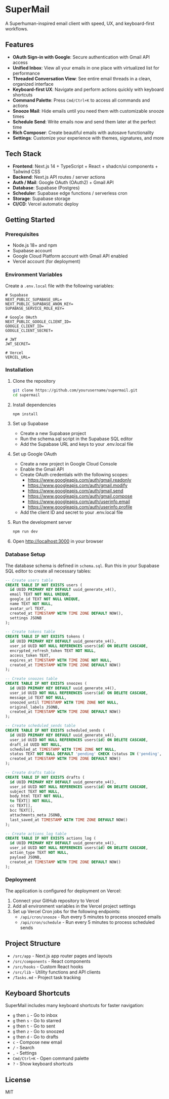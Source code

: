 # SuperMail

A Superhuman-inspired email client with speed, UX, and keyboard-first workflows.

## Features

- **OAuth Sign-in with Google**: Secure authentication with Gmail API access
- **Unified Inbox**: View all your emails in one place with virtualized list for performance
- **Threaded Conversation View**: See entire email threads in a clean, organized interface
- **Keyboard-first UX**: Navigate and perform actions quickly with keyboard shortcuts
- **Command Palette**: Press `Cmd/Ctrl+K` to access all commands and actions
- **Snooze Mail**: Hide emails until you need them with customizable snooze times
- **Schedule Send**: Write emails now and send them later at the perfect time
- **Rich Composer**: Create beautiful emails with autosave functionality
- **Settings**: Customize your experience with themes, signatures, and more

## Tech Stack

- **Frontend**: Next.js 14 + TypeScript + React + shadcn/ui components + Tailwind CSS
- **Backend**: Next.js API routes / server actions
- **Auth / Mail**: Google OAuth (OAuth2) + Gmail API
- **Database**: Supabase (Postgres)
- **Scheduler**: Supabase edge functions / serverless cron
- **Storage**: Supabase storage
- **CI/CD**: Vercel automatic deploy

## Getting Started

### Prerequisites

- Node.js 18+ and npm
- Supabase account
- Google Cloud Platform account with Gmail API enabled
- Vercel account (for deployment)

### Environment Variables

Create a `.env.local` file with the following variables:

```
# Supabase
NEXT_PUBLIC_SUPABASE_URL=
NEXT_PUBLIC_SUPABASE_ANON_KEY=
SUPABASE_SERVICE_ROLE_KEY=

# Google OAuth
NEXT_PUBLIC_GOOGLE_CLIENT_ID=
GOOGLE_CLIENT_ID=
GOOGLE_CLIENT_SECRET=

# JWT
JWT_SECRET=

# Vercel
VERCEL_URL=
```

### Installation

1. Clone the repository
   ```bash
   git clone https://github.com/yourusername/supermail.git
   cd supermail
   ```

2. Install dependencies
   ```bash
   npm install
   ```

3. Set up Supabase
   - Create a new Supabase project
   - Run the schema.sql script in the Supabase SQL editor
   - Add the Supabase URL and keys to your .env.local file

4. Set up Google OAuth
   - Create a new project in Google Cloud Console
   - Enable the Gmail API
   - Create OAuth credentials with the following scopes:
     - https://www.googleapis.com/auth/gmail.readonly
     - https://www.googleapis.com/auth/gmail.modify
     - https://www.googleapis.com/auth/gmail.send
     - https://www.googleapis.com/auth/gmail.compose
     - https://www.googleapis.com/auth/userinfo.email
     - https://www.googleapis.com/auth/userinfo.profile
   - Add the client ID and secret to your .env.local file

5. Run the development server
   ```bash
   npm run dev
   ```

6. Open [http://localhost:3000](http://localhost:3000) in your browser

### Database Setup

The database schema is defined in `schema.sql`. Run this in your Supabase SQL editor to create all necessary tables:

```sql
-- Create users table
CREATE TABLE IF NOT EXISTS users (
  id UUID PRIMARY KEY DEFAULT uuid_generate_v4(),
  email TEXT NOT NULL UNIQUE,
  google_id TEXT NOT NULL UNIQUE,
  name TEXT NOT NULL,
  avatar_url TEXT,
  created_at TIMESTAMP WITH TIME ZONE DEFAULT NOW(),
  settings JSONB
);

-- Create tokens table
CREATE TABLE IF NOT EXISTS tokens (
  id UUID PRIMARY KEY DEFAULT uuid_generate_v4(),
  user_id UUID NOT NULL REFERENCES users(id) ON DELETE CASCADE,
  encrypted_refresh_token TEXT NOT NULL,
  access_token TEXT,
  expires_at TIMESTAMP WITH TIME ZONE NOT NULL,
  created_at TIMESTAMP WITH TIME ZONE DEFAULT NOW()
);

-- Create snoozes table
CREATE TABLE IF NOT EXISTS snoozes (
  id UUID PRIMARY KEY DEFAULT uuid_generate_v4(),
  user_id UUID NOT NULL REFERENCES users(id) ON DELETE CASCADE,
  message_id TEXT NOT NULL,
  snoozed_until TIMESTAMP WITH TIME ZONE NOT NULL,
  original_labels JSONB,
  created_at TIMESTAMP WITH TIME ZONE DEFAULT NOW()
);

-- Create scheduled_sends table
CREATE TABLE IF NOT EXISTS scheduled_sends (
  id UUID PRIMARY KEY DEFAULT uuid_generate_v4(),
  user_id UUID NOT NULL REFERENCES users(id) ON DELETE CASCADE,
  draft_id UUID NOT NULL,
  scheduled_at TIMESTAMP WITH TIME ZONE NOT NULL,
  status TEXT NOT NULL DEFAULT 'pending' CHECK (status IN ('pending', 'sent', 'failed')),
  created_at TIMESTAMP WITH TIME ZONE DEFAULT NOW()
);

-- Create drafts table
CREATE TABLE IF NOT EXISTS drafts (
  id UUID PRIMARY KEY DEFAULT uuid_generate_v4(),
  user_id UUID NOT NULL REFERENCES users(id) ON DELETE CASCADE,
  subject TEXT NOT NULL,
  body_html TEXT NOT NULL,
  to TEXT[] NOT NULL,
  cc TEXT[],
  bcc TEXT[],
  attachments_meta JSONB,
  last_saved_at TIMESTAMP WITH TIME ZONE DEFAULT NOW()
);

-- Create actions_log table
CREATE TABLE IF NOT EXISTS actions_log (
  id UUID PRIMARY KEY DEFAULT uuid_generate_v4(),
  user_id UUID NOT NULL REFERENCES users(id) ON DELETE CASCADE,
  action_type TEXT NOT NULL,
  payload JSONB,
  created_at TIMESTAMP WITH TIME ZONE DEFAULT NOW()
);
```

### Deployment

The application is configured for deployment on Vercel:

1. Connect your GitHub repository to Vercel
2. Add all environment variables in the Vercel project settings
3. Set up Vercel Cron jobs for the following endpoints:
   - `/api/cron/snooze` - Run every 5 minutes to process snoozed emails
   - `/api/cron/schedule` - Run every 5 minutes to process scheduled sends

## Project Structure

- `/src/app` - Next.js app router pages and layouts
- `/src/components` - React components
- `/src/hooks` - Custom React hooks
- `/src/lib` - Utility functions and API clients
- `/Tasks.md` - Project task tracking

## Keyboard Shortcuts

SuperMail includes many keyboard shortcuts for faster navigation:

- `g` then `i` - Go to inbox
- `g` then `s` - Go to starred
- `g` then `t` - Go to sent
- `g` then `z` - Go to snoozed
- `g` then `d` - Go to drafts
- `c` - Compose new email
- `/` - Search
- `,` - Settings
- `Cmd/Ctrl+K` - Open command palette
- `?` - Show keyboard shortcuts

## License

MIT